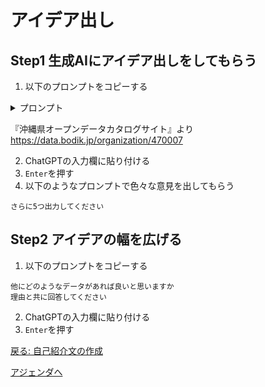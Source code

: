 # アイデア出し

## Step1 生成AIにアイデア出しをしてもらう

1. 以下のプロンプトをコピーする

  <details><summary>プロンプト</summary>

  ```
  以下は沖縄県で公開されているオープンデータの一覧です。
  これらのオープンデータと生成AIを組み合わせた利活用のアイデアを5つ出してください

  ###
  * 新規食品営業許可・届出一覧(月別)
  * 税収入額
  * 市町村民税収入額
  * 純固定資産税収入額
  * 持ち家世帯数
  * 住宅に住む一般世帯数
  * 民営の借家世帯数
  * 農家数
  * 経営耕地面積
  * 廃業事業所数
  * 新規把握事業所数
  * 小売業年間販売額
  * 民営事業所従業員数
  * 事業所数
  * 第3次産業就業者数
  * 第1次産業就業者数
  * 15歳以上人口(女性)
  * 15歳以上人口
  * 就業者数(女性)
  * 就業者数
  * 世帯数(県統計課推計人口)
  * 世帯数(住民基本台帳)
  * 世帯数(国税調査)
  * 総人口(国税調査・2020/10/1時点)
  * 総人口(住民基本台帳)
  * 総人口(県統計課推計人口)
  * 「おきなわ食材の店」登録店舗一覧
  * 教育施設一覧
  * 労働力人口
  * 離婚件数
  * 婚姻件数
  * 高齢単身世帯数
  * 核家族世帯数
  * 一般世帯数
  * 夜間人口
  * 昼間人口
  * 県外への転出者数
  * 県外からの転入者数
  * 死亡数
  * 出生数
  * 老年人口
  * 生産年齢人口
  * 年少人口
  * 市区町村別面積
  * 沖縄県 子育て施設一覧
  * 沖縄県における不在者投票施設一覧
  * 沖縄県各市町村における実質公債費率
  * 沖縄県各市町村における経常収支比率
  * 沖縄県各市町村における財政力指数
  * 沖縄県内市町村ラスパイレス指数
  * 新型コロナウイルス感染症関連データ(感染症法第5類以降前)
  * 沖縄県公共施設一覧
  * 沖縄県公衆無線LANアクセスポイント一覧(Be.Okinawa Free Wi-Fi)
  * 文化財一覧
  * 食品等営業許可・届出全一覧
  * 沖縄県地図情報システム掲載データ
  * オープンデータマップ用データセット
  ```

  </details>

  『沖縄県オープンデータカタログサイト』より  
  https://data.bodik.jp/organization/470007

2. ChatGPTの入力欄に貼り付ける
3. `Enter`を押す
4. 以下のようなプロンプトで色々な意見を出してもらう

  ```
  さらに5つ出力してください
  ```

## Step2 アイデアの幅を広げる

1. 以下のプロンプトをコピーする

  ```
  他にどのようなデータがあれば良いと思いますか
  理由と共に回答してください
  ```

2. ChatGPTの入力欄に貼り付ける
3. `Enter`を押す

[戻る: 自己紹介文の作成](./introduce.md)

[アジェンダへ](./agenda.md)

